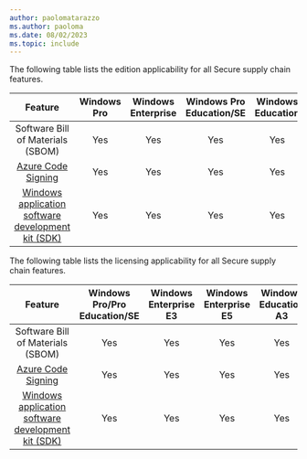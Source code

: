 ```yaml
---
author: paolomatarazzo
ms.author: paoloma
ms.date: 08/02/2023
ms.topic: include
---
```


The following table lists the edition applicability for all Secure supply chain features.

|Feature|Windows Pro|Windows Enterprise|Windows Pro Education/SE|Windows Education|
|:-:|:-:|:-:|:-:|:-:|
|Software Bill of Materials (SBOM)|Yes|Yes|Yes|Yes|
|[Azure Code Signing](/windows/security/application-security/application-control/windows-defender-application-control/deployment/use-code-signing-for-better-control-and-protection)|Yes|Yes|Yes|Yes|
|[Windows application software development kit (SDK)](/windows/security/security-foundations/certification/windows-platform-common-criteria%23security-and-privacy)|Yes|Yes|Yes|Yes|

The following table lists the licensing applicability for all Secure supply chain features.

|Feature|Windows Pro/Pro Education/SE|Windows Enterprise E3|Windows Enterprise E5|Windows Education A3|Windows Education A5|
|:-:|:-:|:-:|:-:|:-:|:-:|
|Software Bill of Materials (SBOM)|Yes|Yes|Yes|Yes|Yes|
|[Azure Code Signing](/windows/security/application-security/application-control/windows-defender-application-control/deployment/use-code-signing-for-better-control-and-protection)|Yes|Yes|Yes|Yes|Yes|
|[Windows application software development kit (SDK)](/windows/security/security-foundations/certification/windows-platform-common-criteria%23security-and-privacy)|Yes|Yes|Yes|Yes|Yes|
